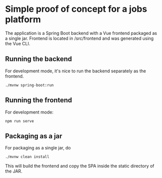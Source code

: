 # Simple proof of concept for a jobs platform
The application is a Spring Boot backend with a Vue frontend packaged as a single jar.
Frontend is located in /src/frontend and was generated using the Vue CLI.

## Running the backend
For development mode, it's nice to run the backend separately as the frontend. 
   ```
   ./mvnw spring-boot:run
   ```
	
## Running the frontend
For development mode:
   ```
   npm run serve
   ```
   
## Packaging as a jar
For packaging as a single jar, do
   ```
   ./mvnw clean install
   ```
   
This will build the frontend and copy the SPA inside the static directory of the JAR.
